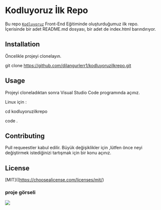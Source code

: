 # Kodluyoruz İlk Repo
Bu repo [`Kodluyoruz`](https://academy.patika.dev/courses/git) Front-End Eğitiminde oluşturduğumuz ilk repo. İçerisinde bir adet README.md dosyası, bir adet  de index.html barındırıyor.

## Installation
Öncelikle projeyi clonelayın.

git clone https://github.com/dilangurlerr1/kodluyoruzilkrepo.git

## Usage 
Projeyi cloneladıktan sonra Visual Studio Code programında açınız.

Linux için :


cd kodluyoruzilkrepo

code .

## Contributing
Pull requeestler kabul edilir. Büyük değişiklikler için ,lütfen önce neyi değiştirmek istediğinizi tartışmak için bir konu açınız.

## License 
[MIT]((https://choosealicense.com/licenses/mit/)

### proje görseli
![](C:\Users\90530\OneDrive\Masaüstü\markdown.png)


